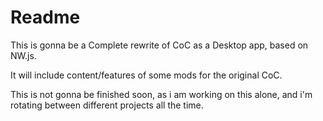 # Readme

This is gonna be a Complete rewrite of CoC as a Desktop app, based on NW.js.

It will include content/features of some mods for the original CoC.

This is not gonna be finished soon, as i am working on this alone, and i'm rotating between different projects all the time.
